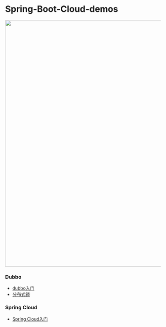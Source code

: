 # Spring-Boot-Cloud-demos

 <img src="http://static.litten.me/gallery/%E5%8D%97%E6%B5%94/06.jpg?tn=2" width="800" length="700">


### Dubbo
- [dubbo入门](http://coderpwh.com/2018/05/10/Dubbo%E5%85%A5%E9%97%A8/)
- [分布式锁](http://coderpwh.com/2018/06/05/%E5%88%86%E5%B8%83%E5%BC%8F%E9%94%81%E7%9A%84%E5%AE%9E%E7%8E%B0/)


### Spring Cloud
- [Spring Cloud入门](http://coderpwh.com/2018/08/07/springCloud/)
 